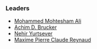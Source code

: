 ### Leaders
* [Mohammed Mohtesham Ali](mailto:mohtesham.ali@owasp.org)
* [Achim D. Brucker](mailto:achim.brucker@owasp.org)
* [Nehir Yurtsever](mailto:nehir.yurtsever@owasp.org)
* [Maxime Pierre Claude Reynaud](mailto:maxime.reynaud@owasp.org)
